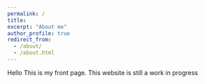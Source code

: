 ```yaml
---
permalink: /
title: 
excerpt: "About me"
author_profile: true
redirect_from: 
  - /about/
  - /about.html
---
```


Hello This is my front page. This website is still a work in progress


